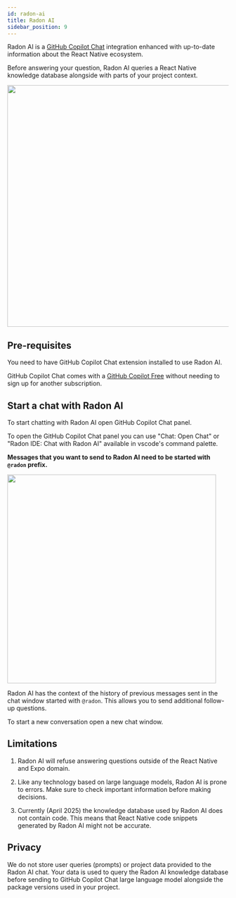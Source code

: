 ```yaml
---
id: radon-ai
title: Radon AI
sidebar_position: 9
---
```


Radon AI is a [GitHub Copilot Chat](https://marketplace.visualstudio.com/items?itemName=GitHub.copilot-chat) integration enhanced with up-to-date information about the React Native ecosystem.

Before answering your question, Radon AI queries a React Native knowledge database alongside with parts of your project context.

<img width="550" src="/img/docs/ide_chat_response.png" className="shadow-image"/>

## Pre-requisites

You need to have GitHub Copilot Chat extension installed to use Radon AI.

GitHub Copilot Chat comes with a [GitHub Copilot Free](https://docs.github.com/en/copilot/managing-copilot/managing-copilot-as-an-individual-subscriber/managing-copilot-free/about-github-copilot-free) without needing to sign up for another subscription.

## Start a chat with Radon AI

To start chatting with Radon AI open GitHub Copilot Chat panel.

To open the GitHub Copilot Chat panel you can use "Chat: Open Chat" or "Radon IDE: Chat with Radon AI" available in vscode's command palette.

**Messages that you want to send to Radon AI need to be started with `@radon` prefix.**

<img width="475" src="/img/docs/ide_chat_request.png" className="shadow-image"/>

Radon AI has the context of the history of previous messages sent in the chat window started with `@radon`. This allows you to send additional follow-up questions.

To start a new conversation open a new chat window.

## Limitations

1. Radon AI will refuse answering questions outside of the React Native and Expo domain.

2. Like any technology based on large language models, Radon AI is prone to errors. Make sure to check important information before making decisions.

3. Currently (April 2025) the knowledge database used by Radon AI does not contain code. This means that React Native code snippets generated by Radon AI might not be accurate.

## Privacy

We do not store user queries (prompts) or project data provided to the Radon AI chat. Your data is used to query the Radon AI knowledge database before sending to GitHub Copilot Chat large language model alongside the package versions used in your project.
